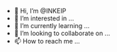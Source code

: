 - 👋 Hi, I’m @INKEIP
- 👀 I’m interested in ...
- 🌱 I’m currently learning ...
- 💞️ I’m looking to collaborate on ...
- 📫 How to reach me ...

<!---
INKEIP/INKEIP is a ✨ special ✨ repository because its `README.md` (this file) appears on your GitHub profile.
You can click the Preview link to take a look at your changes.
--->
